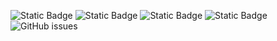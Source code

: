 ![Static Badge](https://img.shields.io/badge/blacklists-60-000000) ![Static Badge](https://img.shields.io/badge/blacklisted-2651913-cc0000) ![Static Badge](https://img.shields.io/badge/whitelisted-2244-00CC00) ![Static Badge](https://img.shields.io/badge/streaming_blacklist-28107-000000) ![GitHub issues](https://img.shields.io/github/issues/fabriziosalmi/blacklists)

